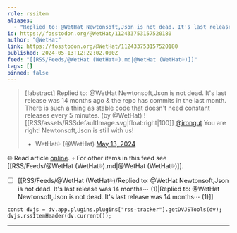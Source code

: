 ```yaml
---
role: rssitem
aliases:
  - "Replied to: @WetHat Newtonsoft,Json is not dead. It's last release was 14 months ago & the repo has commits in the last month. There is such a thing as stable code that doesn't need constant releases every 5 minutes."
id: https://fosstodon.org/@WetHat/112433753157520180
author: "@WetHat"
link: https://fosstodon.org/@WetHat/112433753157520180
published: 2024-05-13T12:22:02.000Z
feed: "[[RSS/Feeds/@WetHat (WetHat💦).md|@WetHat (WetHat💦)]]"
tags: []
pinned: false
---
```


> [!abstract] Replied to: @WetHat Newtonsoft,Json is not dead. It's last release was 14 months ago & the repo has commits in the last month. There is such a thing as stable code that doesn't need constant releases every 5 minutes. (by @WetHat)
> ![[RSS/assets/RSSdefaultImage.svg|float:right|100]] [@irongut](https://mastodon.scot/@irongut) You are right! Newtonsoft,Json is still with us!
> 
> - WetHat💦 (@WetHat) [May 13, 2024](https://fosstodon.org/@WetHat/112433753157520180)

🌐 Read article [online](https://fosstodon.org/@WetHat/112433753157520180). ⤴ For other items in this feed see [[RSS/Feeds/@WetHat (WetHat💦).md|@WetHat (WetHat💦)]].

- [ ] [[RSS/Feeds/@WetHat (WetHat💦)/Replied to꞉ @WetHat Newtonsoft,Json is not dead․ It's last release was 14 months⋯ (1)|Replied to꞉ @WetHat Newtonsoft,Json is not dead․ It's last release was 14 months⋯ (1)]]

~~~dataviewjs
const dvjs = dv.app.plugins.plugins["rss-tracker"].getDVJSTools(dv);
dvjs.rssItemHeader(dv.current());
~~~

- - -


